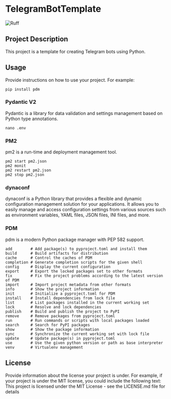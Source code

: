 # TelegramBotTemplate

![Ruff](https://github.com/sudoskys/TelegramBotTemplate/actions/workflows/ruff.yml/badge.svg)


## Project Description

This project is a template for creating Telegram bots using Python.

## Usage

Provide instructions on how to use your project. For example:

```shell
pip install pdm

```

### Pydantic V2

Pydantic is a library for data validation and settings management based on Python type annotations.

```shell
nano .env
```

### PM2

pm2 is a run-time and deployment management tool.

```shell
pm2 start pm2.json
pm2 monit
pm2 restart pm2.json
pm2 stop pm2.json

```

### dynaconf

dynaconf is a Python library that provides a flexible and dynamic configuration management solution for your
applications. It allows you to easily manage and access configuration settings from various sources such as environment
variables, YAML files, JSON files, INI files, and more.

### PDM

pdm is a modern Python package manager with PEP 582 support.

```shell
add        # Add package(s) to pyproject.toml and install them
build      # Build artifacts for distribution
cache      # Control the caches of PDM
completion # Generate completion scripts for the given shell
config     # Display the current configuration
export     # Export the locked packages set to other formats
fix        # Fix the project problems according to the latest version of PDM
import     # Import project metadata from other formats
info       # Show the project information
init       # Initialize a pyproject.toml for PDM
install    # Install dependencies from lock file
list       # List packages installed in the current working set
lock       # Resolve and lock dependencies
publish    # Build and publish the project to PyPI
remove     # Remove packages from pyproject.toml
run        # Run commands or scripts with local packages loaded
search     # Search for PyPI packages
show       # Show the package information
sync       # Synchronize the current working set with lock file
update     # Update package(s) in pyproject.toml
use        # Use the given python version or path as base interpreter
venv       # Virtualenv management

```

## License

Provide information about the license your project is under. For example, if your project is under the MIT license, you
could include the following text:
This project is licensed under the MIT License - see the LICENSE.md file for details
